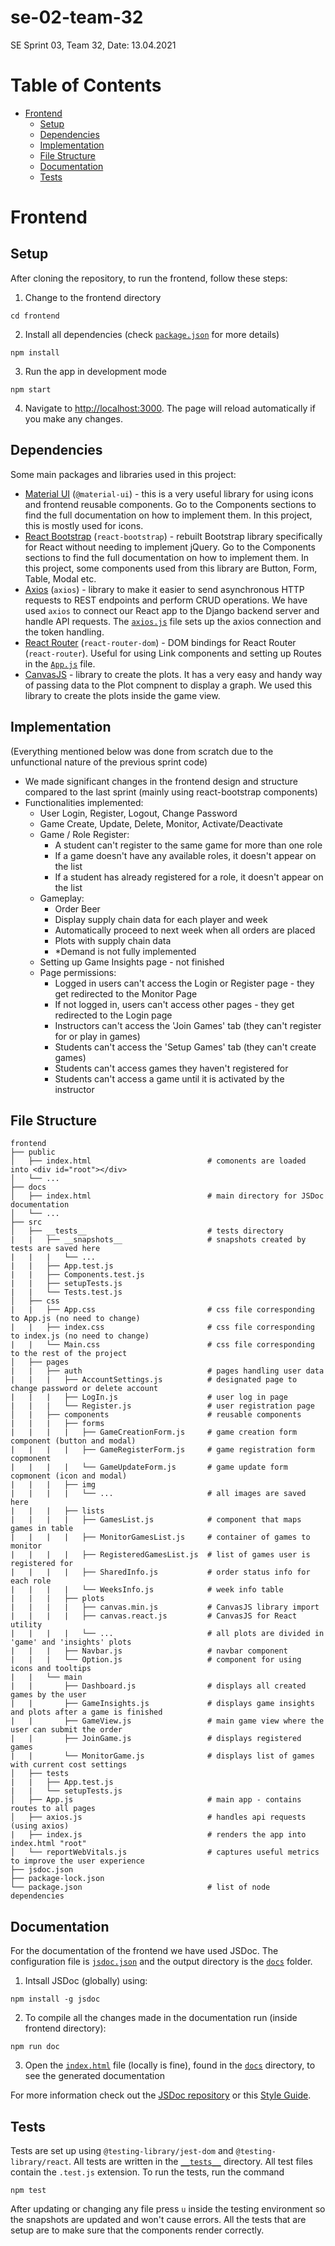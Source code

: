# se-02-team-32

SE Sprint 03, Team 32, Date: 13.04.2021

# Table of Contents
* [Frontend](#frontend)
  + [Setup](#setup)
  + [Dependencies](#dependencies)
  + [Implementation](#implementation)
  + [File Structure](#file-structure)
  + [Documentation](#documentation)
  + [Tests](#tests)

# Frontend

## Setup
After cloning the repository, to run the frontend, follow these steps:
1. Change to the frontend directory
```
cd frontend
```
2. Install all dependencies (check [`package.json`](package.json) for more details)
```
npm install
```
3. Run the app in development mode
```
npm start
```
4. Navigate to [http://localhost:3000](http://localhost:3000). The page will reload automatically if you make any changes.

## Dependencies
Some main packages and libraries used in this project:
* [Material UI](https://material-ui.com) (`@material-ui`) - this is a very useful library for using icons and frontend reusable components. Go to the Components sections to find the full documentation on how to implement them. In this project, this is mostly used for icons.
* [React Bootstrap](https://react-bootstrap.netlify.app/getting-started/introduction/) (`react-bootstrap`) - rebuilt Bootstrap library specifically for React without needing to implement jQuery. Go to the Components sections to find the full documentation on how to implement them. In this project, some components used from this library are Button, Form, Table, Modal etc.
* [Axios](https://github.com/axios/axios) (`axios`) - library to make it easier to send asynchronous HTTP requests to REST endpoints and perform CRUD operations. We have used `axios` to connect our React app to the Django backend server and handle API requests. The [`axios.js`](src/axios.js) file sets up the axios connection and the token handling.
* [React Router](https://reactrouter.com/web/guides/quick-start) (`react-router-dom`) - DOM bindings for React Router (`react-router`). Useful for using Link components and setting up Routes in the [`App.js`](src/App.js) file.
* [CanvasJS](https://canvasjs.com/react-charts/) - library to create the plots. It has a very easy and handy way of passing data to the Plot compnent to display a graph. We used this library to create the plots inside the game view.

## Implementation
(Everything mentioned below was done from scratch due to the unfunctional nature of the previous sprint code)

* We made significant changes in the frontend design and structure compared to the last sprint (mainly using react-bootstrap components)
* Functionalities implemented:
    + User Login, Register, Logout, Change Password
    + Game Create, Update, Delete, Monitor, Activate/Deactivate
    + Game / Role Register:
      - A student can't register to the same game for more than one role
      - If a game doesn't have any available roles, it doesn't appear on the list
      - If a student has already registered for a role, it doesn't appear on the list
    + Gameplay: 
      - Order Beer 
      - Display supply chain data for each player and week
      - Automatically proceed to next week when all orders are placed
      - Plots with supply chain data
      - *Demand is not fully implemented
    + Setting up Game Insights page - not finished
    + Page permissions:
      - Logged in users can't access the Login or Register page - they get redirected to the Monitor Page
      - If not logged in, users can't access other pages - they get redirected to the Login page
      - Instructors can't access the 'Join Games' tab (they can't register for or play in games)
      - Students can't access the 'Setup Games' tab (they can't create games)
      - Students can't access games they haven't registered for
      - Students can't access a game until it is activated by the instructor

## File Structure
```
frontend 
├── public                                   
│   ├── index.html                          # comonents are loaded into <div id="root"></div>
│   └── ...
├── docs                               
│   ├── index.html                          # main directory for JSDoc documentation
│   └── ...
├── src
│   ├── __tests__                           # tests directory
|   |   ├── __snapshots__                   # snapshots created by tests are saved here
|   |   |   └── ...                      
|   |   ├── App.test.js                
|   |   ├── Components.test.js                    
|   |   ├── setupTests.js                    
|   |   └── Tests.test.js                
│   ├── css
|   |   ├── App.css                         # css file corresponding to App.js (no need to change)
|   |   ├── index.css                       # css file corresponding to index.js (no need to change)
|   |   └── Main.css                        # css file corresponding to the rest of the project
│   ├── pages
|   |   ├── auth                            # pages handling user data
|   |   |   ├── AccountSettings.js          # designated page to change password or delete account 
|   |   |   ├── LogIn.js                    # user log in page
|   |   |   └── Register.js                 # user registration page
│   |   ├── components                      # reusable components
|   |   |   ├── forms
|   |   |   |   ├── GameCreationForm.js     # game creation form component (button and modal)
|   |   |   |   ├── GameRegisterForm.js     # game registration form copmonent
|   |   |   |   └── GameUpdateForm.js       # game update form copmonent (icon and modal)
|   |   |   ├── img                        
|   |   |   |   └── ...                     # all images are saved here
|   |   |   ├── lists
|   |   |   |   ├── GamesList.js            # component that maps games in table
|   |   |   |   ├── MonitorGamesList.js     # container of games to monitor
|   |   |   |   ├── RegisteredGamesList.js  # list of games user is registered for
|   |   |   |   ├── SharedInfo.js           # order status info for each role
|   |   |   |   └── WeeksInfo.js            # week info table
|   |   |   ├── plots                        
|   |   |   |   ├── canvas.min.js           # CanvasJS library import
|   |   |   |   ├── canvas.react.js         # CanvasJS for React utility
|   |   |   |   └── ...                     # all plots are divided in 'game' and 'insights' plots
|   |   |   ├── Navbar.js                   # navbar component
|   |   |   └── Option.js                   # component for using icons and tooltips
|   |   └── main                             
|   |       ├── Dashboard.js                # displays all created games by the user
|   |       ├── GameInsights.js             # displays game insights and plots after a game is finished
|   |       ├── GameView.js                 # main game view where the user can submit the order
|   |       ├── JoinGame.js                 # displays registered games
|   |       └── MonitorGame.js              # displays list of games with current cost settings
│   ├── tests
|   |   ├── App.test.js
|   |   └── setupTests.js
│   ├── App.js                              # main app - contains routes to all pages
│   ├── axios.js                            # handles api requests (using axios)
|   ├── index.js                            # renders the app into index.html "root"
│   └── reportWebVitals.js                  # captures useful metrics to improve the user experience
├── jsdoc.json 
├── package-lock.json 
└── package.json                            # list of node dependencies
```

## Documentation
For the documentation of the frontend we have used JSDoc. The configuration file is [`jsdoc.json`](jsdoc.json) and the output directory is the [`docs`](docs) folder.
1. Intsall JSDoc (globally) using:
```
npm install -g jsdoc
```
2. To compile all the changes made in the documentation run (inside frontend directory):
```
npm run doc
```
3. Open the [`index.html`](docs/index.html) file (locally is fine), found in the [`docs`](docs) directory, to see the generated documentation

For more information check out the [JSDoc repository](https://github.com/jsdoc/jsdoc) or this [Style Guide](https://github.com/shri/JSDoc-Style-Guide#links).

## Tests
Tests are set up using `@testing-library/jest-dom` and `@testing-library/react`. All tests are written in the [`__tests__`](src/__tests__) directory. All test files contain the `.test.js` extension. To run the tests, run the command 
```
npm test
```
After updating or changing any file press `u` inside the testing environment so the snapshots are updated and won't cause errors.
All the tests that are setup are to make sure that the components render correctly.